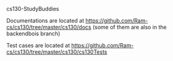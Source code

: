 cs130-StudyBuddies

Documentations are located at https://github.com/Ram-cs/cs130/tree/master/cs130/docs (some of them are also in the backendbois branch)

Test cases are located at https://github.com/Ram-cs/cs130/tree/master/cs130/cs130Tests
